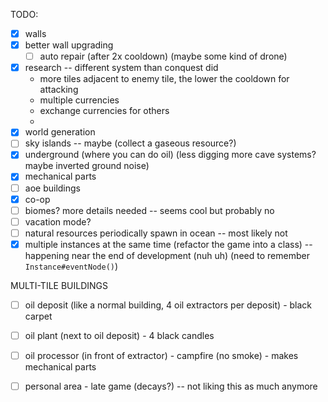 TODO:
- [x] walls
- [x] better wall upgrading
  - [ ] auto repair (after 2x cooldown) (maybe some kind of drone)
- [x] research -- different system than conquest did 
  - more tiles adjacent to enemy tile, the lower the cooldown for attacking
  - multiple currencies
  - exchange currencies for others
  - 
- [x] world generation
- [ ] sky islands -- maybe (collect a gaseous resource?)
- [x] underground (where you can do oil) (less digging more cave systems? maybe inverted ground noise)
- [x] mechanical parts
- [ ] aoe buildings
- [x] co-op
- [ ] biomes? more details needed -- seems cool but probably no
- [ ] vacation mode?
- [ ] natural resources periodically spawn in ocean -- most likely not
- [x] multiple instances at the same time (refactor the game into a class) -- happening near the end of development (nuh uh)
  (need to remember `Instance#eventNode()`)

MULTI-TILE BUILDINGS
- [ ] oil deposit (like a normal building, 4 oil extractors per deposit) - black carpet
- [ ] oil plant (next to oil deposit) - 4 black candles 
- [ ] oil processor (in front of extractor) - campfire (no smoke) - makes mechanical parts


- [ ] personal area - late game (decays?) -- not liking this as much anymore